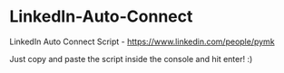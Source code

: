 # LinkedIn-Auto-Connect
LinkedIn Auto Connect Script - https://www.linkedin.com/people/pymk

Just copy and paste the script inside the console and hit enter! :)
